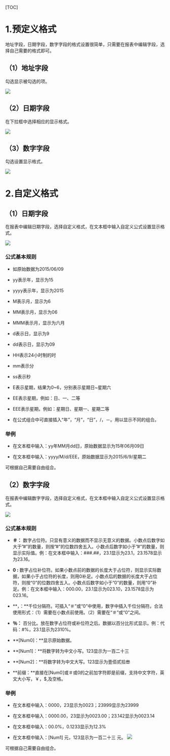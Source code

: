 
[TOC]

# 1.预定义格式
地址字段，日期字段，数字字段的格式设置很简单，只需要在报表中编辑字段，选择自己需要的格式即可。

## （1）地址字段

勾选显示被勾选的项。

![](http://docfiles.baibaoyun.com/FjKHW8YG5gaTzAXpkF0f9vT90s6U)

## （2）日期字段

在下拉框中选择相应的显示格式。

![](http://docfiles.baibaoyun.com/FnBHKZHZADsqH6VTf20ljsb5NtvY)

## （3）数字字段

勾选设置显示格式。

![](http://docfiles.baibaoyun.com/Fi6iTB7R6yXaOLRYXJyLeCrahR5C)

# 2.自定义格式

## （1）日期字段

在报表中编辑日期字段，选择自定义格式，在文本框中输入自定义公式设置显示格式。

![](http://docfiles.baibaoyun.com/Frvfo2bXPE5a3rrxheE5lvi0c8yS)

### **公式基本规则**

*   如原始数据为2015/06/09

*   yy表示年，显示为15

*   yyyy表示年，显示为2015

*   M表示月，显示为6

*   MM表示月，显示为06

*   MMM表示月，显示为六月

*   d表示日，显示为9

*   dd表示日，显示为09

*   HH表示24小时制的时

*   mm表示分

*   ss表示秒

*   E表示星期，结果为0~6，分别表示星期日~星期六

*   EE表示星期，例如：日、一、二等

*   EEE表示星期，例如：星期日、星期一、星期二等

*   在公式组合中可直接插入“年”，“月”，“日”，/，－。用以显示不同的组合。

### **举例**

*   在文本框中输入：yy年MM月dd日，原始数据显示为15年06月09日

*   在文本框中输入：yyyy/M/d/EEE，原始数据显示为2015/6/9/星期二

可根据自己需要自由组合。

## （2）数字字段

在报表中编辑数字字段，选择自定义格式，在文本框中输入自定义公式设置显示格式。

![](http://docfiles.baibaoyun.com/FlI4XlLqh-BjpXCQzEP09Zz8OSX8)

### **公式基本规则**

* **＃：** 数字占位符。只显有意义的数据而不显示无意义的数据。小数点后数字如大于”#”的数量，则按”#”的位数四舍五入。小数点后数字如小于”#”的数量，则显示实际值。例：在文本框中输入：###.##，23.1显示为23.1，23.1578显示为23.16。

*   **0 :** 数字占位补位符。如果小数点前的数据的长度大于占位符，则显示实际数据，如果小于占位符的长度，则用0补足。小数点后的数据的长度大于占位符，则按“0”的位数四舍五入。小数点后数字如小于”0”的数量，则用“0”补足。例：在文本框中输入：000.00，23.1显示为023.10，23.1578显示为023.16。

*   **，：**千位分隔符。可插入“＃”或“0”中使用，数字中插入千位分隔符。合法使用形式：（1）需要在小数点前使用。（2）需要在“＃”或“0”之间。

*   **％：** 百分比。放在数字占位符或补位符之后。数据以百分比形式显示。例：代码：#%，23.1显示为2310%。

*   **[Num0]：**显示原始数据。

*   **[Num1]：**将数字转为中文小写。123显示为一百二十三

*   **[Num2]：**将数字转为中文大写。123显示为壹佰贰拾叁

*   **前缀：**直接在[Num0]或＃或0的之前加字符即是前缀，支持中文字符，英文大小写，￥，$,及空格。

### **举例**

*   在文本框中输入：0000，23显示为0023；23999显示为23999

*   在文本框中输入：0000.00，23显示为0023.00；23.142显示为0023.14

*   在文本框中输入：00.0%，0.1233显示为12.3%

*   在文本框中输入：[Num1] 元，123显示为一百二十三 元。
![](http://docfiles.baibaoyun.com/Fumky6OHNYbXqmb_9V1DZOLfI9aM)

可根据自己需要自由组合。


